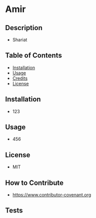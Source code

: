 # Amir

## Description

* Shariat

## Table of Contents

- [Installation](#installation)
- [Usage](#usage)
- [Credits](#credits)
- [License](#license)

## Installation

* 123

## Usage

* 456

## License

* MIT

## How to Contribute

* https://www.contributor-covenant.org

## Tests
